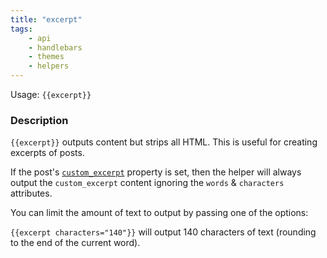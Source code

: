 ```yaml
---
title: "excerpt"
tags:
    - api
    - handlebars
    - themes
    - helpers
---
```


Usage: `{{excerpt}}`

### Description

`{{excerpt}}` outputs content but strips all HTML. This is useful for creating excerpts of posts.

If the post's [`custom_excerpt`](https://blog.ghost.org/custom-excerpts/) property is set, then the helper will always output the `custom_excerpt` content ignoring the `words` & `characters` attributes.

You can limit the amount of text to output by passing one of the options:

`{{excerpt characters="140"}}` will output 140 characters of text (rounding to the end of the current word).

